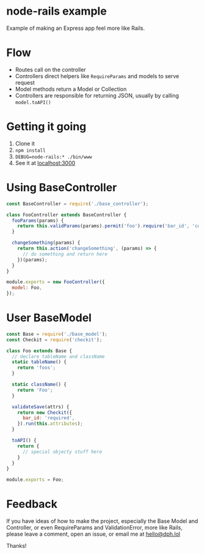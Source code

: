 # node-rails example
Example of making an Express app feel more like Rails.

# Flow
* Routes call on the controller
* Controllers direct helpers like `RequireParams` and models to serve request
* Model methods return a Model or Collection
* Controllers are responsible for returning JSON, usually by calling `model.toAPI()`

# Getting it going
1. Clone it
2. `npm install`
3. `DEBUG=node-rails:* ./bin/www`
4. See it at [localhost:3000](http://localhost:3000/)

# Using BaseController
```js
const BaseController = require('./base_controller');

class FooController extends BaseController {
  fooParams(params) {
    return this.validParams(params).permit('foo').require('bar_id', 'cool_attribute');
  }

  changeSomething(params) {
    return this.action('changeSomething', (params) => {
      // do something and return here
    })(params);
  }
}

module.exports = new FooController({
  model: Foo,
});
```

# User BaseModel
```js
const Base = require('./base_model');
const Checkit = require('checkit');

class Foo extends Base {
  // declare tableName and className
  static tableName() {
    return 'foos';
  }

  static className() {
    return 'Foo';
  }

  validateSave(attrs) {
    return new Checkit({
      bar_id: 'required',
    }).run(this.attributes);
  }

  toAPI() {
    return {
      // special objecty stuff here
    }
  }
}

module.exports = Foo;
```

# Feedback
If you have ideas of how to make the project, especially the Base Model and Controller, or even RequireParams and ValidationError, more like Rails, please leave a comment, open an issue, or email me at hello@dph.lol

Thanks!
